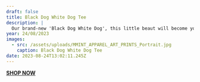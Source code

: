 ```yaml
---
draft: false
title: Black Dog White Dog Tee
description: |
  Our brand-new 'Black Dog White Dog', this little beaut will become your go-to piece for any occasion!
year: 24/08/2023
images:
  - src: /assets/uploads/MMINT_APPAREL_ART_PRINTS_Portrait.jpg
    caption: Black Dog White Dog Tee
date: 2023-08-24T13:02:11.245Z
---
```

**[SHOP NOW](https://shop.mmint.uk/products/white-dog)**